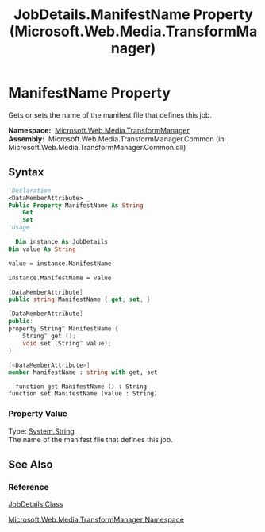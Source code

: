 ﻿---
title: JobDetails.ManifestName Property (Microsoft.Web.Media.TransformManager)
TOCTitle: ManifestName Property
ms:assetid: P:Microsoft.Web.Media.TransformManager.JobDetails.ManifestName
ms:mtpsurl: https://msdn.microsoft.com/en-us/library/microsoft.web.media.transformmanager.jobdetails.manifestname(v=VS.90)
ms:contentKeyID: 35520874
ms.date: 06/14/2012
mtps_version: v=VS.90
f1_keywords:
- Microsoft.Web.Media.TransformManager.JobDetails.get_ManifestName
- Microsoft.Web.Media.TransformManager.JobDetails.set_ManifestName
- Microsoft.Web.Media.TransformManager.JobDetails.ManifestName
dev_langs:
- csharp
- jscript
- vb
- FSharp
- cpp
api_location:
- Microsoft.Web.Media.TransformManager.Common.dll
api_name:
- Microsoft.Web.Media.TransformManager.JobDetails.get_ManifestName
- Microsoft.Web.Media.TransformManager.JobDetails.ManifestName
- Microsoft.Web.Media.TransformManager.JobDetails.set_ManifestName
api_type:
- Managed
topic_type:
- apiref
- kbSyntax
product_family_name: VS
ROBOTS: INDEX,FOLLOW
---

# ManifestName Property

Gets or sets the name of the manifest file that defines this job.

**Namespace:**  [Microsoft.Web.Media.TransformManager](microsoft-web-media-transformmanager-namespace.md)  
**Assembly:**  Microsoft.Web.Media.TransformManager.Common (in Microsoft.Web.Media.TransformManager.Common.dll)

## Syntax

```vb
'Declaration
<DataMemberAttribute> _
Public Property ManifestName As String
    Get
    Set
'Usage

  Dim instance As JobDetails
Dim value As String

value = instance.ManifestName

instance.ManifestName = value
```

```csharp
[DataMemberAttribute]
public string ManifestName { get; set; }
```

```cpp
[DataMemberAttribute]
public:
property String^ ManifestName {
    String^ get ();
    void set (String^ value);
}
```

``` fsharp
[<DataMemberAttribute>]
member ManifestName : string with get, set
```

```jscript
  function get ManifestName () : String
function set ManifestName (value : String)
```

### Property Value

Type: [System.String](https://msdn.microsoft.com/library/s1wwdcbf)  
The name of the manifest file that defines this job.  

## See Also

### Reference

[JobDetails Class](jobdetails-class-microsoft-web-media-transformmanager.md)

[Microsoft.Web.Media.TransformManager Namespace](microsoft-web-media-transformmanager-namespace.md)

